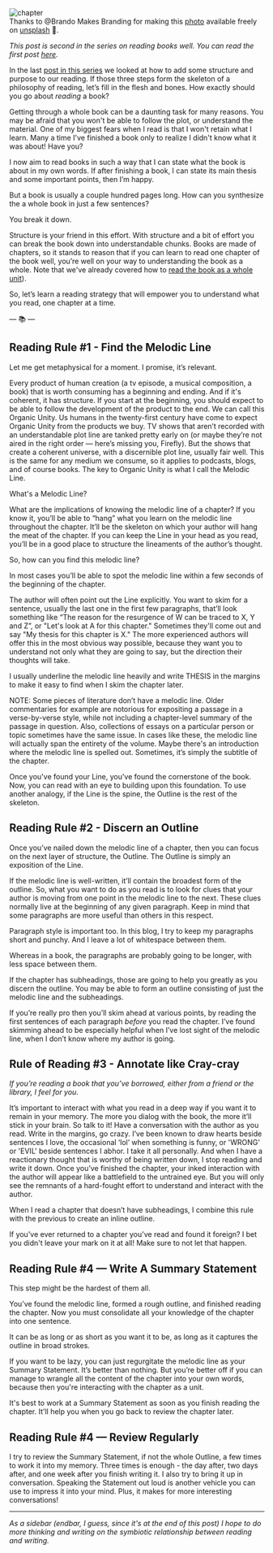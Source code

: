 <div class="postImageContainer"><img src="/blogpost/open-book.jpg" class="wideNonMovingPostimage" alt="chapter" title="nice Summary Statement, bro"></div>
<div class="captionText">Thanks to @Brando Makes Branding for making this <a href="https://unsplash.com/photos/PjhOkwN0ruY?utm_source=twitter&utm_medium=referral&utm_content=creditShareLink" target="_blank">photo</a> available freely on <a href="https://www.unsplash.com" target="_blank">unsplash<a> 🎁.</div>

_This post is second in the series on reading books well. You can read the first post <a href="/blog/18/up-your-2021-reading-with-evernote-and-tomatoes">here</a>._

In the last <a href=“evernote-and-tomatoes”>post in this series</a> we looked at how to add some structure and purpose to our reading. If those three steps form the skeleton of a philosophy of reading, let’s fill in the flesh and bones. How exactly should you go about _reading_ a book?

Getting through a whole book can be a daunting task for many reasons. You may be afraid that you won't be able to follow the plot, or understand the material. One of my biggest fears when I read is that I won't retain what I learn. Many a time I've finished a book only to realize I didn't know what it was about! Have you?

I now aim to read books in such a way that I can state what the book is about in my own words. If after finishing a book, I can state its main thesis and some important points, then I’m happy.

But a book is usually a couple hundred pages long. How can you synthesize the a whole book in just a few sentences? 

You break it down.

Structure is your friend in this effort. With structure and a bit of effort you can break the book down into understandable chunks.  Books are made of chapters, so it stands to reason that if you can learn to read one chapter of the book well, you’re well on your way to understanding the book as a whole. Note that we've already covered how to <a href=“evernote-and-tomatoes”>read the book as a whole unit</a>).

So, let’s learn a reading strategy that will empower you to understand what you read, one chapter at a time.

<div class="centeredText">— 📚 —</div>

## Reading Rule #1 - Find the Melodic Line 

Let me get metaphysical for a moment. I promise, it’s relevant. 

Every product of human creation (a tv episode, a musical composition, a book) that is worth consuming has a beginning and ending. And if it's coherent, it has structure. If you start at the beginning, you should expect to be able to follow the development of the product to the end. We can call this Organic Unity. Us humans in the twenty-first century have come to expect Organic Unity from the products we buy. TV shows that aren’t recorded with an understandable plot line are tanked pretty early on (or maybe they’re not aired in the right order — here’s missing you, Firefly). But the shows that create a coherent universe, with a discernible plot line, usually fair well. This is the same for any medium we consume, so it applies to podcasts, blogs, and of course books. The key to Organic Unity is what I call the Melodic Line.

What's a Melodic Line? 

What are the implications of knowing the melodic line of a chapter? If you know it, you’ll be able to “hang” what you learn on the melodic line throughout the chapter. It’ll be the skeleton on which your author will hang the meat of the chapter. If you can keep the Line in your head as you read, you’ll be in a good place to structure the lineaments of the author’s thought. 

So, how can you find this melodic line?

In most cases you’ll be able to spot the melodic line within a few seconds of the beginning of the chapter.

The author will often point out the Line explicitly. You want to skim for a sentence, usually the last one in the first few paragraphs, that’ll look something like “The reason for the resurgence of W can be traced to X, Y and Z”, or "Let's look at A for this chapter."  Sometimes they'll come out and say "My thesis for this chapter is X." The more experienced authors will offer this in the most obvious way possible, because they want you to understand not only what they are going to say, but the direction their thoughts will take.

I usually underline the melodic line heavily and write THESIS in the margins to make it easy to find when I skim the chapter later. 

NOTE: Some pieces of literature don’t have a melodic line. Older commentaries for example are notorious for expositing a passage in a verse-by-verse style, while not including a chapter-level summary of the passage in question. Also, collections of essays on a particular person or topic sometimes have the same issue. In cases like these, the melodic line will actually span the entirety of the volume. Maybe there's an introduction where the melodic line is spelled out. Sometimes, it’s simply the subtitle of the chapter.

Once you've found your Line, you've found the cornerstone of the book. Now, you can read with an eye to building upon this foundation. To use another analogy, if the Line is the spine, the Outline is the rest of the skeleton.

## Reading Rule #2 - Discern an Outline

Once you’ve nailed down the melodic line of a chapter, then you can focus on the next layer of structure, the Outline. The Outline is simply an exposition of the Line.

If the melodic line is well-written, it’ll contain the broadest form of the outline. So, what you want to do as you read is to look for clues that your author is moving from one point in the melodic line to the next. These clues normally live at the beginning of any given paragraph. Keep in mind that some paragraphs are more useful than others in this respect.

Paragraph style is important too. In this blog, I try to keep my paragraphs short and punchy. And I leave a lot of whitespace between them. 

Whereas in a book, the paragraphs are probably going to be longer, with less space between them.

If the chapter has subheadings, those are going to help you greatly as you discern the outline. You may be able to form an outline consisting of just the melodic line and the subheadings.

If you’re really pro then you’ll skim ahead at various points, by reading the first sentences of each paragraph _before_ you read the chapter. I’ve found skimming ahead to be especially helpful when I’ve lost sight of the melodic line, when I don’t know where my author is going.

## Rule of Reading #3 - Annotate like Cray-cray

_If you’re reading a book that you’ve borrowed, either from a friend or the library, I feel for you._

It’s important to interact with what you read in a deep way if you want it to remain in your memory. The more you dialog with the book, the more it’ll stick in your brain. So talk to it! Have a conversation with the author as you read. Write in the margins, go crazy. I’ve been known to draw hearts beside sentences I love, the occasional ‘lol’ when something is funny, or 'WRONG' or 'EVIL' beside sentences I abhor. I take it all personally. And when I have a reactionary thought that is worthy of being written down, I stop reading and write it down. Once you’ve finished the chapter, your inked interaction with the author will appear like a battlefield to the untrained eye. But you will only see the remnants of a hard-fought effort to understand and interact with the author.

When I read a chapter that doesn’t have subheadings, I combine this rule with the previous to create an inline outline.

If you've ever returned to a chapter you've read and found it foreign? I bet you didn't leave your mark on it at all! Make sure to not let that happen. 

## Reading Rule #4 — Write A Summary Statement

This step might be the hardest of them all. 

You’ve found the melodic line, formed a rough outline, and finished reading the chapter. Now you must consolidate all your knowledge of the chapter into one sentence.

It can be as long or as short as you want it to be, as long as it captures the outline in broad strokes.

If you want to be lazy, you can just regurgitate the melodic line as your Summary Statement. It’s better than nothing. But you’re better off if you can manage to wrangle all the content of the chapter into your own words, because then you're interacting with the chapter as a unit. 

It's best to work at a Summary Statement as soon as you finish reading the chapter. It'll help you when you go back to review the chapter later.

## Reading Rule #4 — Review Regularly

I try to review the Summary Statement, if not the whole Outline, a few times to work it into my memory. Three times is enough - the day after, two days after, and one week after you finish writing it. I also try to bring it up in conversation. Speaking the Statement out loud is another vehicle you can use to impress it into your mind. Plus, it makes for more interesting conversations!


----
_As a sidebar (endbar, I guess, since it's at the end of this post) I hope to do more thinking and writing on the symbiotic relationship between reading and writing._